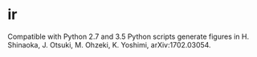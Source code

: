 # ir
Compatible with Python 2.7 and 3.5
Python scripts generate figures in H. Shinaoka, J. Otsuki, M. Ohzeki, K. Yoshimi, arXiv:1702.03054.
